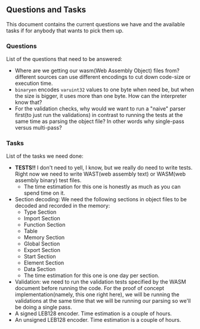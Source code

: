 ## Questions and Tasks

This document contains the current questions we have and the available tasks if for anybody that wants to pick them up.<br/>

### Questions
List of the questions that need to be answered:<br/>
* Where are we getting our wasm(Web Assembly Object) files from? different sources can use different encodings to cut down code-size or execution time.<br/>
* `binaryen` encodes `varuint32` values to one byte when need be, but when the size is bigger, it uses more than one byte. How can the interpreter know that?<br/>
* For the validation checks, why would we want to run a "naive" parser first(to just run the validations) in contrast to running the tests at the same time as parsing the object file? In other words why single-pass versus multi-pass?<br/>

### Tasks
List of the tasks we need done:<br/>

* **TESTS!!** I don't need to yell, I know, but we really do need to write tests. Right now we need to write WAST(web assembly text) or WASM(web assembly binary) test files.<br/>
  * The time estimation for this one is honestly as much as you can spend time on it.<br/>
* Section decoding: We need the following sections in object files to be decoded and recorded in the memory:<br/>
  * Type Section
  * Import Section
  * Function Section
  * Table
  * Memory Section
  * Global Section
  * Export Section
  * Start Section
  * Element Section
  * Data Section
  * The time estimation for this one is one day per section.<br/>
* Validation: we need to run the validation tests specified by the WASM document before running the code. For the proof of concept implementation(namely, this one right here), we will be running the validations at the same time that we will be running our parsing so we'll be doing a single pass.<br/>
* A signed LEB128 encoder. Time estimation is a couple of hours.<br/>
* An unsigned LEB128 encoder. Time estimation is a couple of hours.<br/>
